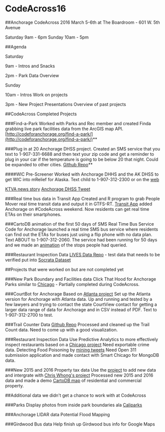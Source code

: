 # CodeAcross16
##Anchorage CodeAcross 2016
March 5-6th at The Boardroom - 601 W. 5th Avenue

Saturday 9am - 6pm
Sunday 10am - 5pm

##Agenda

Saturday

9am - Intros and Snacks

2pm - Park Data Overview

Sunday

10am - Intros
Work on projects

3pm - New Project Presentations 
Overview of past projects

##CodeAcross Completed Projects

###Find-a-Park
Worked with Parks and Rec member and created Finda grabbing live park facilities data from the ArcGIS map API. 
[http://codeforanchorage.org/find-a-park/](http://codeforanchorage.org/find-a-park/)**

###Plug in at 20
Anchorage DHSS project. Created an SMS service that you text to 1-907-331-6688 and then text your zip code and get a reminder to plug in your car if the temperature is going to be below 20 that night. Could be expanded to other cities. 
[Github Repo](https://github.com/codeforanchorage/plug-at-20-sms)**

####WIC Pre-Screener
Worked with Anchorage DHHS and the AK DHSS to get WIC into mRelief for Alaska. Text child to 1-907-312-2300 or on the [web](http://www.mrelief.com/alaskawic)

[KTVA news story](http://www.ktva.com/families-can-now-send-a-text-to-check-eligibility-for-wic-program-221/)
[Anchorage DHSS Tweet](https://twitter.com/ANC_DHHS/status/708430804570001408)

###Real time bus data in Transit App
Created and R program to grab People Mover real time transit data and output it in GTFS-RT. [Transit App](http://transitapp.com/) added Anchorage on #CodeAcross weekend. Now residents can get real time ETAs on their smartphones.

###CartoDB animation of the first 50 days of SMS Real Time Bus Service
Code for Anchorage launched a real time SMS bus service where residents can find out the ETAs for buses just using a flip phone with no data plan. Text ABOUT to 1-907-312-2060. The service had been running for 50 days and we made an [animation](https://codeforamerica.cartodb.com/u/codeforanchorage/viz/951ad3d2-ea4b-11e5-9304-0ecfd53eb7d3/public_map) of the stops people had queried.

###Restaurant Inspection Data
[LIVES Data Repo](https://github.com/codeforanchorage/anc-LIVES) - test data that needs to be verified put into [Socrata Dataset](https://brigades.opendatanetwork.com/HEALTH/2015-Score-Inspection/ecxv-94e2)

##Projects that were worked on but are not completed yet

###New Park Boundary and Facilities data
Click That Hood for Anchorage Parks similar to [Chicago](http://click-that-hood.com/chicago-parks) - Partially completed during CodeAcross.

###CourtBot for Anchorage
Based on [Atlanta project](https://www.codeforamerica.org/focus/safety-justice/courtbot/)
Set up the Atlanta version for Anchorage with Atlanta data. Up and running and tested by a few lawyers and trying to contact the state CourtView contact for getting a larger data range of data for Anchorage and in CSV instead of PDF. Text to 1-907-312-2700 to test.

###Trail Counter Data
[Github Repo](https://github.com/codeforanchorage/anc-trail-counter-data)
Processed and cleaned up the Trail Count data. Need to come up with a good visualization.

###Restaurant Inspection Data
Use Predictive Analytics to more effectively inspect restaurants based on a [Chicago project](http://www.smartchicagocollaborative.org/the-city-of-chicago-unveils-predictive-analytics-model-to-find-foodborne-illness-faster/) Need exportable crime data.
Detecting Food Poisoning by [mining tweets](http://www.smartchicagocollaborative.org/work/health/foodborne-chicago/)
Need Open 311 submission application and made contact with Smart Chicago for MongoDB data.

###New 2015 and 2016 Property tax data
Use the [project](https://github.com/codeforanchorage/moa_property_tax_geojson) to add new data and intergrate with [Chris Whong's project](http://chriswhong.github.io/plutoplus/)
Processed new 2015 and 2016 data and made a demo [CartoDB map](https://brendanbabb.cartodb.com/viz/80bd12f2-e4c3-11e5-a37f-0e5db1731f59/public_map) of residential and commercial property.

##Additional data we didn't get a chance to work with at CodeAcross

###Parks
Display photos from inside park boundaries ala [Caliparks](http://www.caliparks.org/#explore)

###Anchorage LIDAR data
Potential Flood Mapping

###Girdwood Bus data
Help finish up Girdwood bus info for Google Maps

